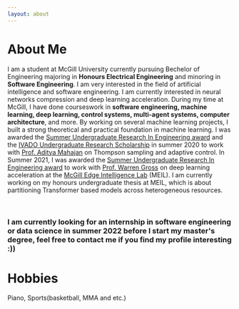 ```yaml
---
layout: about 
---
```


# About Me
I am a student at McGill University currently pursuing Bechelor of Engineering majoring in **Honours Electrical Engineering** and minoring in **Software Engineering**. I am very interested in the field of artificial intelligence and software engineering. I am currently interested in neural networks compression and deep learning acceleration. During my time at McGill, I have done courseswork in **software engineering, machine learning, deep learning, control systems, multi-agent systems, computer architecture**, and more. By working on several machine learning projects, I built a strong theoretical and practical foundation in machine learning. I was awarded the [Summer Undergraduate Research In Engineering award](https://www.mcgill.ca/engineering/students/undergraduate/research) and the [IVADO Undergraduate Research Scholarship](https://ivado.ca/en/scholarships-and-grants/undergraduate-introduction-to-research-scholarships/) in summer 2020 to work with [Prof. Aditya Mahajan](http://www.ece.mcgill.ca/~amahaj1/) on Thompson sampling and adaptive control. In Summer 2021, I was awarded the [Summer Undergraduate Research In Engineering award](https://www.mcgill.ca/engineering/students/undergraduate/research) to work with [Prof. Warren Gross](https://www.mcgill.ca/ece/warren-gross) on deep learning acceleration at the [McGill Edge Intelligence Lab](http://meil.ece.mcgill.ca/) (MEIL). I am currently working on my honours undergraduate thesis at MEIL, which is about partitioning Transformer based models across heterogeneous resources.

<br/>

### I am currently looking for an internship in software engineering or data science in summer 2022 before I start my master's degree, feel free to contact me if you find my profile interesting :))

# Hobbies
Piano, Sports(basketball, MMA and etc.) 
